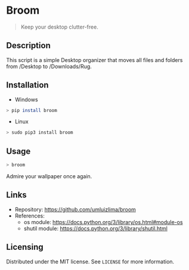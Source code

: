# Broom
> Keep your desktop clutter-free.

## Description

This script is a simple Desktop organizer that moves all files and folders from /Desktop to /Downloads/Rug.

## Installation

- Windows

```sh
> pip install broom
```

- Linux

```sh
> sudo pip3 install broom
```

## Usage

  ```sh
  > broom
  ```
  Admire your wallpaper once again.

## Links
- Repository: https://github.com/umluizlima/broom
- References:
  - os module: https://docs.python.org/3/library/os.html#module-os
  - shutil module: https://docs.python.org/3/library/shutil.html

## Licensing
Distributed under the MIT license. See `LICENSE` for more information.
